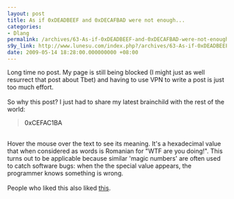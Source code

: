```yaml
---
layout: post
title: As if 0xDEADBEEF and 0xDECAFBAD were not enough...
categories:
- Dlang
permalink: /archives/63-As-if-0xDEADBEEF-and-0xDECAFBAD-were-not-enough....html
s9y_link: http://www.lunesu.com/index.php?/archives/63-As-if-0xDEADBEEF-and-0xDECAFBAD-were-not-enough....html
date: 2009-05-14 18:28:00.000000000 +08:00
---
```

Long time no post. My page is still being blocked (I might just as well resurrect that post about Tbet) and having to use VPN to write a post is just too much effort. <br />
<br />
So why this post? I just had to share my latest brainchild with the rest of the world:<br />
<blockquote><a title="Ce faci ba!?">0xCEFAC1BA</a></blockquote><br />
Hover the mouse over the text to see its meaning. It's a hexadecimal value that when considered as words is Romanian for "WTF are you doing!". This turns out to be applicable because similar 'magic numbers' are often used to catch software bugs: when the the special value appears, the programmer knows something is wrong.<br />
<br />
People who liked this also liked <a href="http://en.wikipedia.org/wiki/Hexspeak" title="Hexspeak">this</a>.

